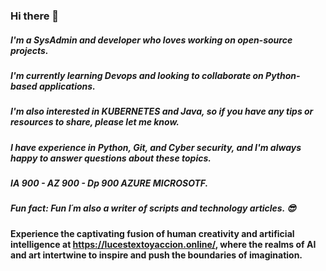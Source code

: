 ### Hi there 👋
##### I'm a **SysAdmin** and  **developer** who loves working on **open-source projects**. 
##### I'm currently learning **Devops** and looking to collaborate on **Python-based applications**.
##### I'm also interested in **KUBERNETES** and **Java**, so if you have any tips or resources to share, please let me know. 
##### I have experience in **Python**, **Git**, and **Cyber security**, and I'm always happy to answer questions about these topics.
##### IA 900 - AZ 900 - Dp 900 AZURE **MICROSOTF**.
##### Fun fact: Fun I´m also a **writer** of scripts and **technology articles**. 😎

####  Experience the captivating fusion of human creativity and artificial intelligence at **https://lucestextoyaccion.online/**, where the realms of AI and art intertwine to inspire and push the boundaries of imagination.










